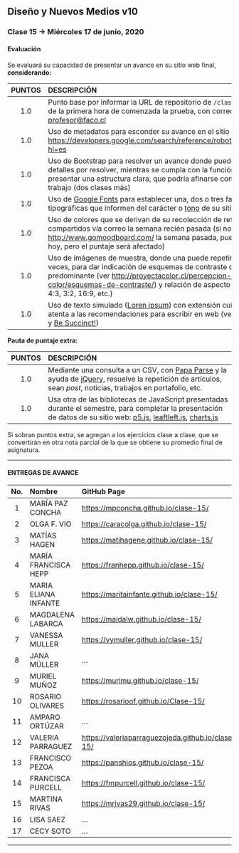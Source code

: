 ## Diseño y Nuevos Medios v10 

### Clase 15 → Miércoles 17 de junio, 2020

#### Evaluación

Se evaluará su capacidad de presentar un avance en su sitio web final, **considerando:**

| PUNTOS | DESCRIPCIÓN   |
|:------:|:--------------|
| 1.0 | Punto base por informar la URL de repositorio de `/clase-15` dentro de la primera hora de comenzada la prueba, con correo a profesor@faco.cl | 
| 1.0 | Uso de metadatos para esconder su avance en el sitio web. Ver: https://developers.google.com/search/reference/robots_meta_tag?hl=es |
| 1.0 | Uso de Bootstrap para resolver un avance donde pueden quedar detalles por resolver, mientras se cumpla con la función de presentar una estructura clara, que podría afinarse con más trabajo (dos clases más) | 
| 1.0 | Uso de [Google Fonts](https://fonts.google.com/) para establecer una, dos o tres familias tipográficas que informen del carácter o [tono](https://www.nngroup.com/videos/tone-of-voice-dimensions/) de su sitio web | 
| 1.0 | Uso de colores que se derivan de su recolección de referentes, compartidos vía correo la semana recién pasada (si no envió su http://www.gomoodboard.com/ la semana pasada, puede enviarlo hoy, pero el puntaje será afectado)
| 1.0 | Uso de imágenes de muestra, donde una puede repetirse varias veces, para dar indicación de esquemas de contraste de color predominante (ver http://proyectacolor.cl/percepcion-del-color/esquemas-de-contraste/) y relación de aspecto o ratio (1:1, 4:3, 3:2, 16:9, etc.)  |
| 1.0 | Uso de texto simulado ([Loren ipsum](https://lipsum.com/)) con extensión cuidada y atenta a las recomendaciones para escribir en web (ver: [chunking](https://www.nngroup.com/videos/chunking/) y [Be Succinct!](https://www.nngroup.com/articles/be-succinct-writing-for-the-web/)) |

**Pauta de puntaje extra:**

| PUNTOS | DESCRIPCIÓN | 
|:------:|:------------|
| 1.0 | Mediante una consulta a un CSV, con [Papa Parse](https://www.papaparse.com/) y la ayuda de [jQuery](https://jquery.com/), resuelve la repetición de artículos, sean *post*, noticias, trabajos en portafolio, etc. | 
| 1.0 | Usa otra de las bibliotecas de JavaScript presentadas durante el semestre, para completar la presentación de datos  de su sitio web: [p5.js](https://p5js.org/es), [leaftleft.js](https://leafletjs.com/), [charts.js](https://www.chartjs.org/) |

Si sobran puntos extra, se agregan a los ejercicios clase a clase, que se convertirán en otra nota parcial de la que se obtiene su promedio final de asignatura.

- - - - - - 

#### ENTREGAS DE AVANCE

| No.   | Nombre                 | GitHub Page                                       |     
|:-----:|:-----------------------|:--------------------------------------------------|
| 1	| MARÍA PAZ CONCHA       | https://mpconcha.github.io/clase-15/ |
| 2    	| OLGA F. VIO            | https://caracolga.github.io/clase-15/ |
| 3	| MATÍAS HAGEN           | https://matihagene.github.io/clase-15/ |
| 4	| MARÍA FRANCISCA HEPP   | https://franhepp.github.io/clase-15/ |
| 5	| MARIA ELIANA INFANTE   | https://maritainfante.github.io/clase-15/ |
| 6	| MAGDALENA LABARCA      | https://maidalw.github.io/clase-15/ |
| 7	| VANESSA MULLER         | https://vymuller.github.io/clase-15/ |
| 8	| JANA MÜLLER            | … |
| 9	| MURIEL MUÑOZ           | https://murimu.github.io/clase-15/ |
| 10	| ROSARIO OLIVARES       | https://rosarioof.github.io/Clase-15/ |
| 11	| AMPARO ORTÚZAR         | … |
| 12	| VALERIA PARRAGUEZ      | https://valeriaparraguezojeda.github.io/clase-15/ |
| 13	| FRANCISCO PEZOA        | https://panshios.github.io/clase-15/ |
| 14	| FRANCISCA PURCELL      | https://fmpurcell.github.io/clase-15/ |
| 15	| MARTINA RIVAS          | https://mrivas29.github.io/clase-15/ |
| 16	| LISA SAEZ              | … |
| 17	| CECY SOTO              | … |

- - - - - - 
